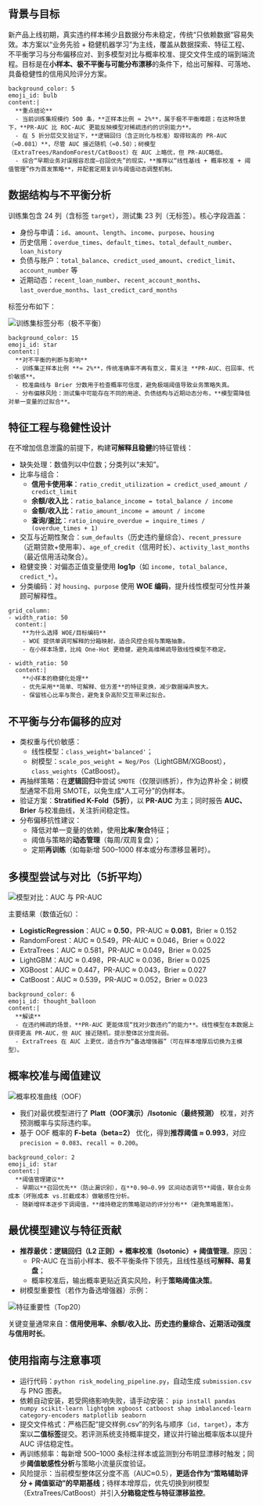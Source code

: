 ## 背景与目标

新产品上线初期，真实违约样本稀少且数据分布未稳定，传统“只依赖数据”容易失效。本方案以“业务先验 + 稳健机器学习”为主线，覆盖从数据探索、特征工程、不平衡学习与分布偏移应对、到多模型对比与概率校准、提交文件生成的端到端流程。目标是在**小样本、极不平衡与可能分布漂移**的条件下，给出可解释、可落地、具备稳健性的信用风险评分方案。

```callout
background_color: 5
emoji_id: bulb
content:|
  **重点结论**  
  - 当前训练集规模约 500 条，**正样本比例 ≈ 2%**，属于极不平衡难题；在这种场景下，**PR-AUC 比 ROC-AUC 更能反映模型对稀疏违约的识别能力**。  
  - 在 5 折分层交叉验证下，**逻辑回归（含正则化与校准）取得较高的 PR-AUC（≈0.081）**，尽管 AUC 接近随机（≈0.50）；树模型（ExtraTrees/RandomForest/CatBoost）在 AUC 上略优，但 PR-AUC略低。  
  - 综合“早期业务对误报容忍度—召回优先”的现实，**推荐以“线性基线 + 概率校准 + 阈值管理”作为首发策略**，并配套定期复训与阈值动态调整机制。
```

## 数据结构与不平衡分析

训练集包含 24 列（含标签 `target`），测试集 23 列（无标签）。核心字段涵盖：
- 身份与申请：`id`、`amount`、`length`、`income`、`purpose`、`housing`
- 历史信用：`overdue_times`、`default_times`、`total_default_number`、`loan_history`
- 负债与账户：`total_balance`、`credict_used_amount`、`credict_limit`、`account_number` 等
- 近期动态：`recent_loan_number`、`recent_account_months`、`last_overdue_months`、`last_credict_card_months`

标签分布如下：

![训练集标签分布（极不平衡）](fig_label_balance.png)

```callout
background_color: 15
emoji_id: star
content:|
  **对不平衡的判断与影响**  
  - 训练集正样本比例 **≈ 2%**，传统准确率不再有意义，需关注 **PR-AUC、召回率、代价敏感**。  
  - 校准曲线与 Brier 分数用于检查概率可信度，避免极端阈值导致业务策略失真。  
  - 分布偏移风险：测试集中可能存在不同的用途、负债结构与近期动态分布，**模型需降低对单一变量的过拟合**。
```

## 特征工程与稳健性设计

在不增加信息泄露的前提下，构建**可解释且稳健**的特征管线：
- 缺失处理：数值列以中位数；分类列以“未知”。
- 比率与组合：
  - **信用卡使用率**：`ratio_credit_utilization = credict_used_amount / credict_limit`
  - **余额/收入比**：`ratio_balance_income = total_balance / income`
  - **金额/收入比**：`ratio_amount_income = amount / income`
  - **查询/逾比**：`ratio_inquire_overdue = inquire_times / (overdue_times + 1)`
- 交互与近期性聚合：`sum_defaults`（历史违约量综合）、`recent_pressure`（近期贷款+使用率）、`age_of_credit`（信用时长）、`activity_last_months`（最近信用活动聚合）。
- 稳健变换：对偏态正值变量使用 **log1p**（如 `income, total_balance, credict_*`）。
- 分类编码：对 `housing`、`purpose` 使用 **WOE 编码**，提升线性模型可分性并兼顾可解释性。

```grid
grid_column:
- width_ratio: 50
  content:|
    **为什么选择 WOE/目标编码**  
    - WOE 提供单调可解释的分箱映射，适合风控合规与策略抽象。  
    - 在小样本场景，比纯 One-Hot 更稳健，避免高维稀疏导致线性模型不稳定。

- width_ratio: 50
  content:|
    **小样本的稳健化处理**  
    - 优先采用**简单、可解释、低方差**的特征变换，减少数据噪声放大。  
    - 保留核心比率与聚合，避免复杂高阶交互带来过拟合。
```

## 不平衡与分布偏移的应对

- 类权重与代价敏感：
  - 线性模型：`class_weight='balanced'`；
  - 树模型：`scale_pos_weight = Neg/Pos`（LightGBM/XGBoost），`class_weights`（CatBoost）。
- 再抽样策略：在**逻辑回归**中尝试 `SMOTE`（仅限训练折），作为边界补全；树模型通常不启用 SMOTE，以免生成“人工可分”的伪样本。
- 验证方案：**Stratified K-Fold（5折）**，以 **PR-AUC** 为主；同时报告 **AUC、Brier** 与校准曲线，关注折间稳定性。
- 分布偏移抗性建议：
  - 降低对单一变量的依赖，使用**比率/聚合**特征；
  - 阈值与策略的**动态管理**（每周/双周复盘）；
  - 定期**再训练**（如每新增 500–1000 样本或分布漂移显著时）。

## 多模型尝试与对比（5折平均）

![模型对比：AUC 与 PR-AUC](fig_model_comparison.png)

主要结果（数值近似）：
- **LogisticRegression**：AUC ≈ **0.50**，PR-AUC ≈ **0.081**，Brier ≈ 0.152
- RandomForest：AUC ≈ 0.549，PR-AUC ≈ 0.046，Brier ≈ 0.022
- ExtraTrees：AUC ≈ 0.581，PR-AUC ≈ 0.049，Brier ≈ 0.025
- LightGBM：AUC ≈ 0.498，PR-AUC ≈ 0.036，Brier ≈ 0.025
- XGBoost：AUC ≈ 0.447，PR-AUC ≈ 0.043，Brier ≈ 0.027
- CatBoost：AUC ≈ 0.539，PR-AUC ≈ 0.052，Brier ≈ 0.023

```callout
background_color: 6
emoji_id: thought_balloon
content:|
  **解读**  
  - 在违约稀疏的场景，**PR-AUC 更能体现“找对少数违约”的能力**。线性模型在本数据上获得更高 PR-AUC，但 AUC 接近随机，提示整体区分度尚弱。  
  - ExtraTrees 在 AUC 上更优，适合作为“备选增强器”（可在样本增厚后切换为主模型）。
```

## 概率校准与阈值建议

![概率校准曲线（OOF）](fig_calibration.png)

- 我们对最优模型进行了 **Platt（OOF演示）/Isotonic（最终预测）** 校准，对齐预测概率与实际违约率。  
- 基于 OOF 概率的 **F-beta（beta=2）** 优化，得到**推荐阈值 ≈ 0.993**，对应 `precision ≈ 0.083`、`recall ≈ 0.200`。

```callout
background_color: 2
emoji_id: star
content:|
  **阈值管理建议**  
  - 早期以**召回优先**（防止漏识别），在**0.90–0.99 区间动态调节**阈值，联合业务成本（坏账成本 vs.拦截成本）做敏感性分析。  
  - 随新增样本逐步下调阈值，**维持稳定的策略驱动的评分分布**（避免策略震荡）。
```

## 最优模型建议与特征贡献

- **推荐最优：逻辑回归（L2 正则）+ 概率校准（Isotonic）+ 阈值管理**。原因：
  - PR-AUC 在当前小样本、极不平衡条件下领先，且线性基线**可解释、易复盘**；
  - 概率校准后，输出概率更贴近真实风险，利于**策略阈值决策**。
- 树模型重要性（若作为备选增强器）示例：

![特征重要性（Top20）](fig_feature_importance.png)

关键变量通常来自：**信用使用率、余额/收入比、历史违约量综合、近期活动强度与信用时长**。

## 使用指南与注意事项

- 运行代码：`python risk_modeling_pipeline.py`，自动生成 `submission.csv` 与 PNG 图表。
- 依赖自动安装，若受网络影响失败，请手动安装：
  `pip install pandas numpy scikit-learn lightgbm xgboost catboost shap imbalanced-learn category-encoders matplotlib seaborn`
- 提交文件格式：严格匹配“提交样例.csv”的列名与顺序（`id, target`），本方案以**二值标签**提交。若评测系统支持概率提交，建议并行输出概率版本以提升 AUC 评估稳定性。
- 再训练频率：每新增 500–1000 条标注样本或监测到分布明显漂移时触发；同步**阈值敏感性分析**与策略小流量灰度验证。
- 风险提示：当前模型整体区分度不高（AUC≈0.5），**更适合作为“策略辅助评分 + 阈值驱动”的早期基线**；待样本增厚后，优先切换到树模型（ExtraTrees/CatBoost）并引入**分箱稳定性与特征漂移监控**。
